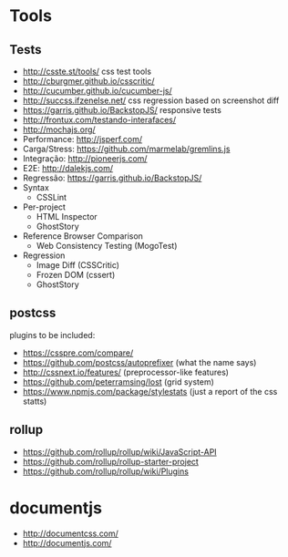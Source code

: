 # Tools

## Tests

- http://csste.st/tools/ css test tools
- http://cburgmer.github.io/csscritic/
- http://cucumber.github.io/cucumber-js/
- http://succss.ifzenelse.net/ css regression based on screenshot diff
- https://garris.github.io/BackstopJS/ responsive tests
- http://frontux.com/testando-interafaces/
- http://mochajs.org/
- Performance: http://jsperf.com/
- Carga/Stress: https://github.com/marmelab/gremlins.js
- Integração: http://pioneerjs.com/
- E2E: http://dalekjs.com/
- Regressão: https://garris.github.io/BackstopJS/
- Syntax
  - CSSLint
- Per-project
  - HTML Inspector
  - GhostStory
- Reference Browser Comparison
  - Web Consistency Testing (MogoTest)
- Regression
  - Image Diff (CSSCritic)
  - Frozen DOM (cssert)
  - GhostStory

## postcss

plugins to be included:

- https://csspre.com/compare/
- https://github.com/postcss/autoprefixer (what the name says)
- http://cssnext.io/features/ (preprocessor-like features)
- https://github.com/peterramsing/lost (grid system)
- https://www.npmjs.com/package/stylestats (just a report of the css statts)

## rollup

- https://github.com/rollup/rollup/wiki/JavaScript-API
- https://github.com/rollup/rollup-starter-project
- https://github.com/rollup/rollup/wiki/Plugins

# documentjs

- http://documentcss.com/
- http://documentjs.com/
